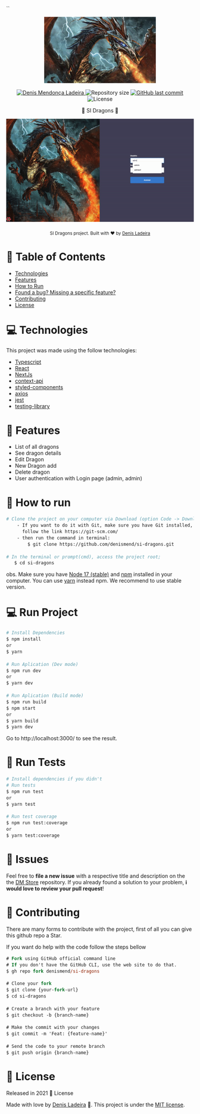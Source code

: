 ``<p align="center">
   <img src="./.github/logo.png" alt="SI_DRAGON_LOGO" width="300"/>
</p>

<p align="center">
   <a href="https://linkedin.com/in/denis-ladeira-814365115/">
      <img alt="Denis Mendonça Ladeira" src="https://img.shields.io/badge/-DenisLadeira-gray?style=flat&logo=Linkedin&logoColor=white" />
   </a>
  <img alt="Repository size" src="https://img.shields.io/github/repo-size/denismend/si-dragons?color=orange">

  <a href="https://github.com/denismend/si-dragons/commits/dev_v1">
    <img alt="GitHub last commit" src="https://img.shields.io/github/last-commit/denismend/si-dragons?color=orange">
  </a>

  <img alt="License" src="https://img.shields.io/badge/license-MIT-gray">
</p>

<p align="center">
  🐉 SI Dragons 🐉 <br />
</p>

<p align="center">
  <img src=".github/sample.gif">
</p>

<div align="center">
  <sub>SI Dragons project. Built with ❤︎ by
    <a href="https://github.com/denismend">Denis Ladeira</a>
  </sub>
</div>


# :pushpin: Table of Contents

* [Technologies](#computer-technologies)
* [Features](#rocket-features)
* [How to Run](#construction_worker-how-to-run)
* [Found a bug? Missing a specific feature?](#bug-issues)
* [Contributing](#tada-contributing)
* [License](#closed_book-license)

# :computer: Technologies
This project was made using the follow technologies:

* [Typescript](https://www.typescriptlang.org/)
* [React](https://reactjs.org/)
* [NextJs](https://nextjs.org/)
* [context-api](https://reactjs.org/)
* [styled-components](https://styled-components.com/)
* [axios](https://github.com/axios/axios)
* [jest](https://github.com/facebook/jest)
* [testing-library](https://github.com/testing-library/react-testing-library)

# :rocket: Features

* List of all dragons
* See dragon details
* Edit Dragon
* New Dragon add
* Delete dragon
* User authentication with Login page (admin, admin)


# :construction_worker: How to run
```bash
# Clone the project on your computer via Download (option Code -> Download ZIP)
    - If you want to do it with Git, make sure you have Git installed,
      follow the link https://git-scm.com/
    - then run the command in terminal:
        $ git clone https://github.com/denismend/si-dragons.git

# In the terminal or prompt(cmd), access the project root;
   $ cd si-dragons
```

obs. Make sure you have [Node 17 (stable)](https://nodejs.org/en/) and [npm](https://nodejs.org/en/) 
installed in your computer. You can use [yarn](https://yarnpkg.com) instead npm. We recommend to use stable version.

# :computer: Run Project
```bash
# Install Dependencies
$ npm install
or
$ yarn

# Run Aplication (Dev mode)
$ npm run dev
or
$ yarn dev

# Run Aplication (Build mode)
$ npm run build
$ npm start
or
$ yarn build
$ yarn dev
```
Go to http://localhost:3000/ to see the result.

# :test_tube: Run Tests
```bash
# Install dependencies if you didn't
# Run tests
$ npm run test
or
$ yarn test

# Run test coverage
$ npm run test:coverage
or
$ yarn test:coverage
```
# :bug: Issues

Feel free to **file a new issue** with a respective title and description on the the [DM Store](https://github.com/denismend/si-dragons/issues) repository. If you already found a solution to your problem, **i would love to review your pull request**!

# :tada: Contributing

There are many forms to contribute with the project, first of all you can give this github repo a Star.

If you want do help with the code follow the steps bellow

```ps
# Fork using GitHub official command line
# If you don't have the GitHub CLI, use the web site to do that.
$ gh repo fork denismend/si-dragons

# Clone your fork
$ git clone {your-fork-url}
$ cd si-dragons

# Create a branch with your feature
$ git checkout -b {branch-name}

# Make the commit with your changes
$ git commit -m 'Feat: {feature-name}'

# Send the code to your remote branch
$ git push origin {branch-name}
```

# :closed_book: License

Released in 2021 :closed_book: License

Made with love by [Denis Ladeira](https://github.com/denismend) 🚀.
This project is under the [MIT license](./LICENSE).
